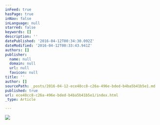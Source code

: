 ```yaml
---
inFeed: true
hasPage: true
inNav: false
inLanguage: null
starred: false
keywords: []
description: ''
datePublished: '2016-04-12T00:34:30.092Z'
dateModified: '2016-04-12T00:33:43.941Z'
authors: []
publisher:
  name: null
  domain: null
  url: null
  favicon: null
title: ''
author: []
sourcePath: _posts/2016-04-12-ece48cc8-c26a-496e-bded-b4ba5b41b5e1.md
published: true
url: ece48cc8-c26a-496e-bded-b4ba5b41b5e1/index.html
_type: Article

---
```

![](https://the-grid-user-content.s3-us-west-2.amazonaws.com/06b4d1dd-3ae4-42d0-8ff8-3773d496033e.jpg)